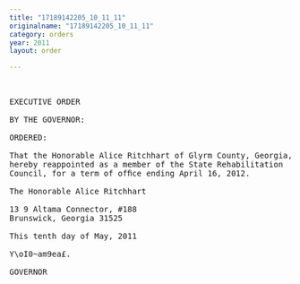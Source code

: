 ```yaml
---
title: "17189142205_10_11_11"
originalname: "17189142205_10_11_11"
category: orders
year: 2011
layout: order

---
```

<pre>
 

EXECUTIVE ORDER

BY THE GOVERNOR:

ORDERED:

That the Honorable Alice Ritchhart of Glyrm County, Georgia, is
hereby reappointed as a member of the State Rehabilitation
Council, for a term of ofﬁce ending April 16, 2012.

The Honorable Alice Ritchhart

13 9 Altama Connector, #188
Brunswick, Georgia 31525

This tenth day of May, 2011

Y\oI0~am9ea£.

GOVERNOR

</pre>

